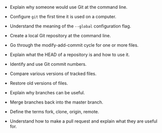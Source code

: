 - Explain why someone would use Git at the command line.

- Configure `git` the first time it is used on a computer.
- Understand the meaning of the `--global` configuration flag.

- Create a local Git repository at the command line.

- Go through the modify-add-commit cycle for one or more files.

- Explain what the HEAD of a repository is and how to use it.
- Identify and use Git commit numbers.
- Compare various versions of tracked files.
- Restore old versions of files.

- Explain why branches can be useful.
- Merge branches back into the master branch.

- Define the terms fork, clone, origin, remote.
- Understand how to make a pull request and explain what they are useful for.


